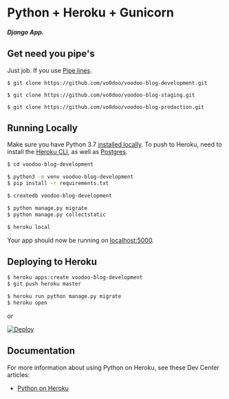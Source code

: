 # Python + Heroku + Gunicorn

##### Django App.

## Get need you pipe's
 Just job. If you use [Pipe lines](https://devcenter.heroku.com/articles/pipelines).
```shell script
$ git clone https://github.com/vo0doo/voodoo-blog-development.git
```
```shell script
$ git clone https://github.com/vo0doo/voodoo-blog-staging.git
```

```shell script
$ git clone https://github.com/vo0doo/voodoo-blog-prodaction.git
```
## Running Locally

Make sure you have Python 3.7 [installed locally](http://install.python-guide.org). To push to Heroku, need to install the [Heroku CLI](https://devcenter.heroku.com/articles/heroku-cli), as well as [Postgres](https://devcenter.heroku.com/articles/heroku-postgresql#local-setup).

```sh
$ cd voodoo-blog-development

$ python3 -m venv voodoo-blog-development
$ pip install -r requirements.txt

$ createdb voodoo-blog-development

$ python manage.py migrate
$ python manage.py collectstatic

$ heroku local
```

Your app should now be running on [localhost:5000](http://localhost:5000/).

## Deploying to Heroku

```sh
$ heroku apps:create voodoo-blog-development
$ git push heroku master

$ heroku run python manage.py migrate
$ heroku open
```
or

[![Deploy](https://www.herokucdn.com/deploy/button.svg)](https://heroku.com/deploy)

## Documentation

For more information about using Python on Heroku, see these Dev Center articles:

- [Python on Heroku](https://devcenter.heroku.com/categories/python)
